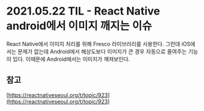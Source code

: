 # 2021.05.22 TIL - React Native android에서 이미지 깨지는 이슈

React Native에서 이미지 처리를 위해 Fresco 라이브러리를 사용한다. 그런데 iOS에서는 문제가 없는데 Android에서 해상도보다 이미지가 큰 경우 자동으로 줄여주는 기능이 있다. 이때문에 Android에서는 이미지가 깨져보인다.

## 참고

[https://reactnativeseoul.org/t/topic/923](https://reactnativeseoul.org/t/topic/923)

